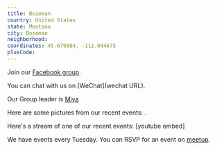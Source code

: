 ```yaml
---
title: Bozeman
country: United States
state: Montana
city: Bozeman
neighborhood: 
coordinates: 45.679984, -111.044675
plusCode:
---
```

Join our [Facebook group](https://www.facebook.com/groups/free.code.camp.bozeman).

You can chat with us on [WeChat](wechat URL).

Our Group leader is [Miya](freecodecamp.org/miya)

Here are some pictures from our recent events:
![]().

Here's a stream of one of our recent events:
[youtube embed]

We have events every Tuesday. You can RSVP for an event on [meetup](meetupurl).

